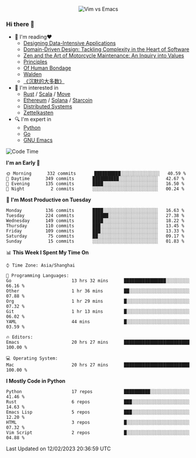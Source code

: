 <p align="center">
    <img src="https://gist.githubusercontent.com/coldnight/e696baffb094e71c96cb302118878eae/raw/40ea5053a6f66cc65f90f437e4173497da225958/banner.gif" alt="Vim vs Emacs" />
</p>

### Hi there 👋

- 📖 I'm reading❤️
    + [Designing Data-Intensive Applications](https://www.oreilly.com/library/view/designing-data-intensive-applications/9781491903063/)
    + [Domain-Driven Design: Tackling Complexity in the Heart of Software](https://www.dddcommunity.org/book/evans_2003/)
    + [Zen and the Art of Motorcycle Maintenance: An Inquiry into Values](https://en.wikipedia.org/wiki/Zen_and_the_Art_of_Motorcycle_Maintenance)
    + [Principles](https://www.principles.com/)
    + [Of Human Bondage](https://en.wikipedia.org/wiki/Of_Human_Bondage)
    + [Walden](https://en.wikipedia.org/wiki/Walden)
    + [《沉默的大多数》](https://en.wikipedia.org/wiki/Silent_majority)
- 🌱 I'm interested in
    + [Rust](https://www.rust-lang.org/) / [Scala](https://www.scala-lang.org/) / [Move](https://github.com/move-language/move/)
    + [Ethereum](https://ethereum.org/en/) / [Solana](https://solana.com/) / [Starcoin](https://github.com/starcoinorg/starcoin)
	+ [Distributed Systems](https://www.linuxzen.com/notes/topics/20200320174417_%E5%88%86%E5%B8%83%E5%BC%8F/)
	+ [Zettelkasten](https://www.linuxzen.com/notes/notes/20220120080920-slip_box/)
- 🔍 I'm expert in
    + [Python](https://www.python.org/)
    + [Go](https://go.dev/)
    + [GNU Emacs](https://www.gnu.org/software/emacs/)

<!--START_SECTION:waka-->
![Code Time](http://img.shields.io/badge/Code%20Time-1%2C899%20hrs%2025%20mins-blue)

**I'm an Early 🐤** 

```text
🌞 Morning      332 commits       ██████████░░░░░░░░░░░░░░░   40.59 % 
🌆 Daytime      349 commits       ██████████░░░░░░░░░░░░░░░   42.67 % 
🌃 Evening      135 commits       ████░░░░░░░░░░░░░░░░░░░░░   16.50 % 
🌙 Night          2 commits       ░░░░░░░░░░░░░░░░░░░░░░░░░   00.24 % 

```
📅 **I'm Most Productive on Tuesday** 

```text
Monday         136 commits       ████░░░░░░░░░░░░░░░░░░░░░   16.63 % 
Tuesday        224 commits       ██████░░░░░░░░░░░░░░░░░░░   27.38 % 
Wednesday      149 commits       ████░░░░░░░░░░░░░░░░░░░░░   18.22 % 
Thursday       110 commits       ███░░░░░░░░░░░░░░░░░░░░░░   13.45 % 
Friday         109 commits       ███░░░░░░░░░░░░░░░░░░░░░░   13.33 % 
Saturday        75 commits       ██░░░░░░░░░░░░░░░░░░░░░░░   09.17 % 
Sunday          15 commits       ░░░░░░░░░░░░░░░░░░░░░░░░░   01.83 % 

```


📊 **This Week I Spent My Time On** 

```text
⌚︎ Time Zone: Asia/Shanghai

💬 Programming Languages: 
Go                       13 hrs 32 mins      ████████████████░░░░░░░░░   66.16 % 
Other                    1 hr 36 mins        ██░░░░░░░░░░░░░░░░░░░░░░░   07.88 % 
Org                      1 hr 29 mins        █░░░░░░░░░░░░░░░░░░░░░░░░   07.32 % 
Git                      1 hr 13 mins        █░░░░░░░░░░░░░░░░░░░░░░░░   06.02 % 
YAML                     44 mins             █░░░░░░░░░░░░░░░░░░░░░░░░   03.59 % 

🔥 Editors: 
Emacs                    20 hrs 27 mins      █████████████████████████   100.00 % 

💻 Operating System: 
Mac                      20 hrs 27 mins      █████████████████████████   100.00 % 

```

**I Mostly Code in Python** 

```text
Python                   17 repos            ██████████░░░░░░░░░░░░░░░   41.46 % 
Rust                     6 repos             ███░░░░░░░░░░░░░░░░░░░░░░   14.63 % 
Emacs Lisp               5 repos             ███░░░░░░░░░░░░░░░░░░░░░░   12.20 % 
HTML                     3 repos             █░░░░░░░░░░░░░░░░░░░░░░░░   07.32 % 
Vim Script               2 repos             █░░░░░░░░░░░░░░░░░░░░░░░░   04.88 % 

```



 Last Updated on 12/02/2023 20:36:59 UTC
<!--END_SECTION:waka-->
